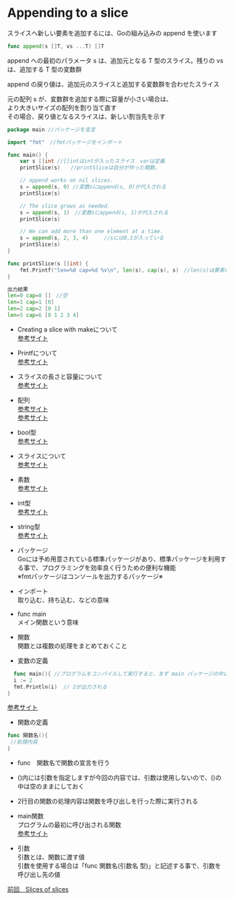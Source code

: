 # Appending to a slice


スライスへ新しい要素を追加するには、Goの組み込みの append を使います<br>


```go
func append(s []T, vs ...T) []T

```

append への最初のパラメータ s は、追加元となる T 型のスライス。残りの vs は、追加する T 型の変数群<br>

append の戻り値は、追加元のスライスと追加する変数群を合わせたスライス<br>

元の配列 s が、変数群を追加する際に容量が小さい場合は、<br>
より大きいサイズの配列を割り当て直す<br>
その場合、戻り値となるスライスは、新しい割当先を示す<br>

```go
package main //パッケージを宣言

import "fmt"　//fmtパッケージをインポート

func main() {
	var s []int //[]intはintが入ったスライス　varは定義　
	printSlice(s)　　//printSliceは自分が作った関数。

	// append works on nil slices.
	s = append(s, 0) //変数sにappend(s, 0)が代入される
	printSlice(s)　

	// The slice grows as needed.
	s = append(s, 1)　//変数sにappend(s, 1)が代入される
	printSlice(s)

	// We can add more than one element at a time.
	s = append(s, 2, 3, 4)　　　//sには0,1が入っている
	printSlice(s)
}

func printSlice(s []int) {　
	fmt.Printf("len=%d cap=%d %v\n", len(s), cap(s), s)　//len(s)は要素の数　、cap(s), sはその配列に格納できる要素の数
}

出力結果
len=0 cap=0 []　//空
len=1 cap=1 [0]
len=2 cap=2 [0 1]
len=5 cap=6 [0 1 2 3 4]

```

- Creating a slice with makeについて<br>
<a href="https://zenn.dev/tomi/articles/2020-09-29-go-4">参考サイト</a><br>


- Printfについて<br>
<a href="https://golang.keicode.com/basics/go-print-basics.php#2">参考サイト</a><br>

- スライスの長さと容量について<br>
<a href="https://y-hiroyuki.xyz/go/slice/len-cap">参考サイト</a><br>

- 配列<br>
<a href="https://web-camp.io/magazine/archives/62260">参考サイト</a><br>
<a href="https://wa3.i-3-i.info/word11924.html">参考サイト</a><br>

- bool型<br>
<a href="https://golang.keicode.com/basics/go-data-types.php#3">参考サイト</a><br>

- スライスについて<br>
<a href="https://golang.keicode.com/basics/go-slice.php#1">参考サイト</a><br>

- 素数<br>
<a href="https://ja.wikipedia.org/wiki/%E7%B4%A0%E6%95%B0">参考サイト</a><br>

- int型<br>
<a href="https://wa3.i-3-i.info/word14966.html">参考サイト</a><br>

- string型<br>
<a href="https://wa3.i-3-i.info/word14965.html">参考サイト</a><br>

- パッケージ<br>
 Goには予め用意されている標準パッケージがあり、標準パッケージを利用する事で、プログラミングを効率良く行うための便利な機能<br>
 ※fmtパッケージはコンソールを出力するパッケージ※<br>
  
- インポート　<br>
取り込む、持ち込む、などの意味<br>

- func main<br>
 メイン関数という意味<br>
    
- 関数<br>
関数とは複数の処理をまとめておくこと<br>
- 変数の定義
```go
  func main(){ //プログラムをコンパイルして実行すると、まず main パッケージの中にある main()関数が実行される
  i := 2
  fmt.Println(i)  // 2が出力される
}
```
<a href="https://y-hiroyuki.xyz/go/variable/what-is-variable">参考サイト</a>

- 関数の定義
```go
func 関数名(){
 //処理内容
}
```

- func　関数名で関数の宣言を行う<br>
- ()内には引数を指定しますが今回の内容では、引数は使用しないので、()の中は空のままにしておく<br>
- 2行目の関数の処理内容は関数を呼び出しを行った際に実行される<br>

- main関数<br>
プログラムの最初に呼び出される関数<br>
<a href="https://zenn.dev/kubo_programmer/articles/990891ff3a43c5">参考サイト</a>

- 引数<br>
引数とは、関数に渡す値<br>
引数を使用する場合は「func 関数名(引数名 型)」と記述する事で、引数を呼び出し先の値<br>

<a href="https://github.com/morimotoyuuki111/Go3/blob/main/Slices%20of%20slices.md">前回　Slices of slices</a>

